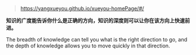 


> https://yangxueyou.github.io/xueyou-homePage/#/




**知识的广度能告诉你什么是正确的方向，知识的深度则可以让你在该方向上快速前进。**

The breadth of knowledge can tell you what is the right direction to go, and the depth of knowledge allows you to move quickly in that direction.

